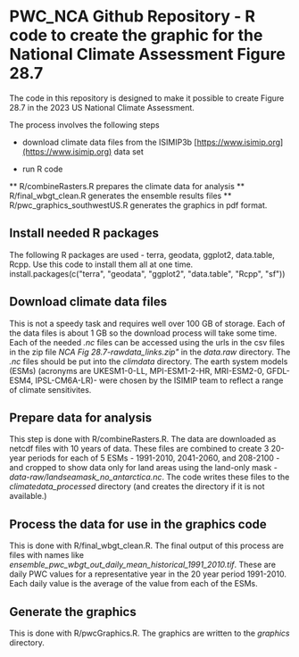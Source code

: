 # PWC_NCA Github Repository - R code to create the graphic for the National Climate Assessment Figure 28.7

The code in this repository is designed to make it possible to create Figure 28.7 in the 2023 US National Climate Assessment. 

The process involves the following steps

* download climate data files from the ISIMIP3b [https://www.isimip.org](https://www.isimip.org) data set

* run R code 

** R/combineRasters.R prepares the climate data for analysis
** R/final_wbgt_clean.R generates the ensemble results files
** R/pwc_graphics_southwestUS.R generates the graphics in pdf format.

## Install needed R packages

The following R packages are used - terra, geodata, ggplot2, data.table, Rcpp. Use this code to install them all at one time.
install.packages(c("terra", "geodata", "ggplot2", "data.table", "Rcpp", "sf"))

## Download climate data files

This is not a speedy task and requires well over 100 GB of storage. Each of the data files is about 1 GB so the download process will take some time. Each of the needed _.nc_ files can be accessed using the urls in the csv files in the zip file _NCA Fig 28.7-rawdata_links.zip"_ in the _data.raw_ directory. The _.nc_ files should be put into the _climdata_ directory. The earth system models (ESMs) (acronyms are UKESM1-0-LL, MPI-ESM1-2-HR, MRI-ESM2-0, GFDL-ESM4, IPSL-CM6A-LR)- were chosen by the ISIMIP team to reflect a range of climate sensitivites.

## Prepare data for analysis

This step is done with R/combineRasters.R. The data are downloaded as netcdf files with 10 years of data. These files are combined to create 3 20-year periods for each of 5 ESMs - 1991-2010, 2041-2060, and 208-2100 - and cropped to show data only for land areas using the land-only mask - _data-raw/landseamask_no_antarctica.nc_. The code writes these files to the _climatedata_processed_ directory (and creates the directory if it is not available.)

## Process the data for use in the graphics code

This is done with R/final_wbgt_clean.R. The final output of this process are files with names like _ensemble_pwc_wbgt_out_daily_mean_historical_1991_2010.tif_. These are daily PWC values for a representative year in the 20 year period 1991-2010. Each daily value is the average of the value from each of the ESMs.

## Generate the graphics

This is done with R/pwcGraphics.R. The graphics are written to the _graphics_ directory.
